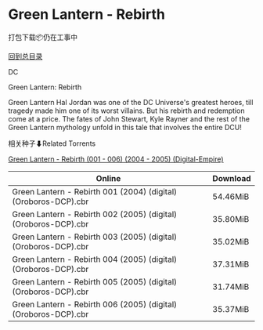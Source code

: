 # Green Lantern - Rebirth

打包下载📦仍在工事中

[回到总目录](/Catalogs.md)

DC

Green Lantern: Rebirth

Green Lantern Hal Jordan was one of the DC Universe's greatest heroes, till tragedy made him one of its worst villains. But his rebirth and redemption come at a price. The fates of John Stewart, Kyle Rayner and the rest of the Green Lantern mythology unfold in this tale that involves the entire DCU!





相关种子⬇Related Torrents

[Green Lantern - Rebirth (001 - 006) (2004 - 2005) (Digital-Empire)](https://github.com/alicewish/markdown/blob/master/torrent/Green-Lantern---Rebirth--001---006---2004---2005---Digital-Empire.md)

Online | Download
--- | ---
Green Lantern - Rebirth 001 (2004) (digital) (Oroboros-DCP).cbr | 54.46MiB
Green Lantern - Rebirth 002 (2005) (digital) (Oroboros-DCP).cbr | 35.80MiB
Green Lantern - Rebirth 003 (2005) (digital) (Oroboros-DCP).cbr | 35.02MiB
Green Lantern - Rebirth 004 (2005) (digital) (Oroboros-DCP).cbr | 37.31MiB
Green Lantern - Rebirth 005 (2005) (digital) (Oroboros-DCP).cbr | 31.74MiB
Green Lantern - Rebirth 006 (2005) (digital) (Oroboros-DCP).cbr | 35.37MiB